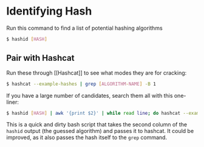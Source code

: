 # Identifying Hash
Run this command to find a list of potential hashing algorithms

```bash
$ hashid [HASH]
```

## Pair with Hashcat

Run these through [[Hashcat]] to see what modes they are for cracking:

```bash
$ hashcat --example-hashes | grep [ALGORITHM-NAME] -B 1
```

If you have a large number of candidates, search them all with this one-liner:

```bash
$ hashid [HASH] | awk '{print $2}' | while read line; do hashcat --example-hashes | grep $line -B 1; done
```

This is a quick and dirty bash script that takes the second column of the `hashid` output (the guessed algorithm) and passes it to hashcat. It could be improved, as it also passes the hash itself to the `grep` command.